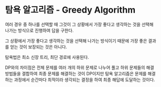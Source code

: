 # 탐욕 알고리즘 - Greedy Algorithm

여러 경우 중 하나를 선택할 때 그것이 그 상황에서 가장 좋다고 생각하는 것을 선택해 나가는 방식으로 진행하여 답을 구한다.

그 상황에서 가장 좋다고 생각하는 것을 선택해 나가는 방식이기 때문에 가장 좋은 결과를 얻는 것이 보장되는 것은 아니다.

탐욕법은 최소 신장 트리, 최단 경로에 사용된다.

DP와의 차이점은 전체 문제를 여러 개의 하위 문제로 나누어 풀고 하위 문제들의 해결 방법들을 결합하여 최종 문제를 해결하는 것이 DP이지만 탐욕 알고리즘은 문제를 해결하는 과정에서 순간마다 최적이라 생각되는 결정을 하여 최종 해답에 도달하는 것이다.